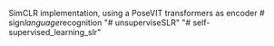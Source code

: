 SimCLR implementation, using a PoseVIT transformers as encoder
#   s i g n _ l a n g u a g e _ r e c o g n i t i o n  
 "# unsuperviseSLR" 
"# self-supervised_learning_slr" 
